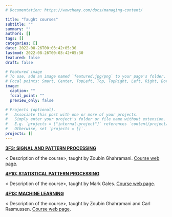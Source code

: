 ```yaml
---
# Documentation: https://wowchemy.com/docs/managing-content/

title: "Taught courses"
subtitle: ""
summary: ""
authors: []
tags: []
categories: []
date: 2022-08-26T00:03:42+05:30
lastmod: 2022-08-26T00:03:42+05:30
featured: false
draft: false

# Featured image
# To use, add an image named `featured.jpg/png` to your page's folder.
# Focal points: Smart, Center, TopLeft, Top, TopRight, Left, Right, BottomLeft, Bottom, BottomRight.
image:
  caption: ""
  focal_point: ""
  preview_only: false

# Projects (optional).
#   Associate this post with one or more of your projects.
#   Simply enter your project's folder or file name without extension.
#   E.g. `projects = ["internal-project"]` references `content/project/deep-learning/index.md`.
#   Otherwise, set `projects = []`.
projects: []
---
```


**[3F3: SIGNAL AND  PATTERN PROCESSING](http://mlg.eng.cam.ac.uk/teaching/3f3)**

< Description of the course>, taught by Zoubin Ghahramani. [Course web page](http://mlg.eng.cam.ac.uk/teaching/3f3).

**[4F10: STATISTICAL PATTERN PROCESSING](http://www.eng.cam.ac.uk/teaching/courses/y4/4f10.html)**

< Description of the course>, taught by Mark Gales. [Course web page](http://www.eng.cam.ac.uk/teaching/courses/y4/4f10.html).

**[4F13: MACHINE LEARNING](http://mlg.eng.cam.ac.uk/teaching/4f13)**

< Description of the course>, taught by Zoubin Ghahramani and Carl Rasmussen. [Course web page](http://mlg.eng.cam.ac.uk/teaching/4f13).